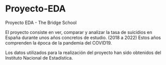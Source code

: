 # Proyecto-EDA
Proyecto EDA - The Bridge School

El proyecto consiste en ver, comparar y analizar la tasa de suicidios en España durante unos años concretos de estudio. (2018 a 2022) Estos años comprenden la época de la pandemia del COVID19.

Los datos utilizados para la realización del proyecto han sido obtenidos del Instituto Nacional de Estadística.
